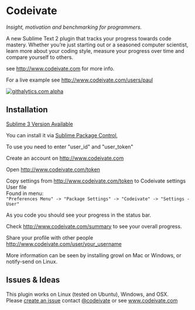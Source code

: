 Codeivate  
============
_Insight, motivation and benchmarking for programmers._

A new Sublime Text 2 plugin that tracks your progress towards code mastery.
Whether you’re just starting out or a seasoned computer scientist, learn more about
your coding style, measure your progress over time and compare yourself to others.   

see http://www.codeivate.com for more info. 


For a live example see http://www.codeivate.com/users/paul


[![githalytics.com alpha](https://cruel-carlota.pagodabox.com/8e1043cd29c92e6383d3542de4a080b4 "githalytics.com")](http://githalytics.com/codeivate/codeivate-st)
## Installation

[Sublime 3 Version Available](https://github.com/codeivate/codeivate-st/tree/sublime3)

You can install it via [Sublime Package Control](http://wbond.net/sublime_packages/package_control),   

To use you need to enter "user_id" and "user_token"   

Create an account on http://www.codeivate.com   

Open http://www.codeivate.com/token   

Copy settings from http://www.codeivate.com/token to Codeivate settings User file  
Found in menu:  
`"Preferences Menu" -> "Package Settings" -> "Codeivate" -> "Settings - User"      `


As you code you should see your progress in the status bar.  



Check http://www.codeivate.com/summary to see your overall progress.   

Share your profile with other people
http://www.codeivate.com/user/your_username   

More information can be seen by installing growl on Mac or Windows, or notify-send on Linux.

## Issues & Ideas

This plugin works on Linux (tested on Ubuntu), Windows, and OSX.  
Please [create an issue](https://github.com/codeivate/codeivate-st/issues) 
contact [@codeivate](http://twitter.com/codeivate)
or see www.codeivate.com




